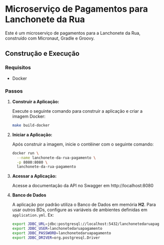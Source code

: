 # Microserviço de Pagamentos para Lanchonete da Rua

Este é um microserviço de pagamentos para a Lanchonete da Rua, construído com Micronaut, Gradle e Groovy.

## Construção e Execução

### Requisitos

- Docker

### Passos

1. **Construir a Aplicação:**

   Execute o seguinte comando para construir a aplicação e criar a imagem Docker:

   ```bash
   make build-docker

2. **Iniciar a Aplicação:**

    Após construir a imagem, inicie o contêiner com o seguinte comando:

    ```bash
   docker run \
      --name lanchonete-da-rua-pagamento \
      -p 8080:8080 \
      lanchonete-da-rua-pagamento

3. **Acessar a Aplicação:**

    Acesse a documentação da API no Swagger em http://localhost:8080


4. **Banco de Dados**

   A aplicação por padrão utiliza o Banco de Dados em memória **H2**. Para usar outros BDs, configure as variáveis de ambientes definidas em `application.yml`. Ex:

   ```bash
   export JDBC_URL=jdbc:postgresql://localhost:5432/lanchonetedaruapagamento
   export JDBC_USER=lanchonetedaruapagamento
   export JDBC_PASSWORD=lanchonetedaruapagamento
   export JDBC_DRIVER=org.postgresql.Driver

